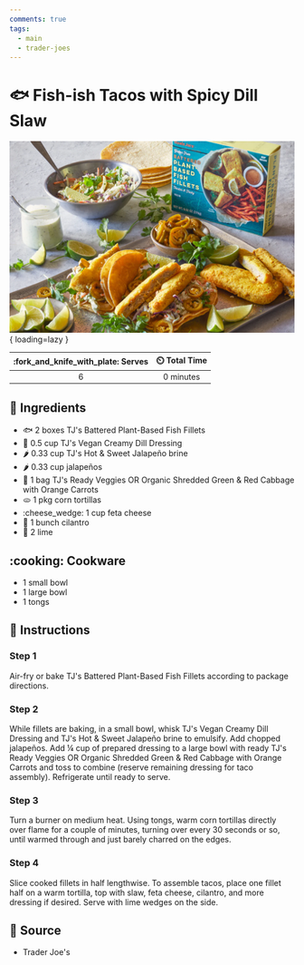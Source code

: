 ```yaml
---
comments: true
tags:
  - main
  - trader-joes
---
```

# :fish: Fish-ish Tacos with Spicy Dill Slaw

![Fish-ish Tacos with Spicy Dill Slaw][1]{ loading=lazy }

| :fork_and_knife_with_plate: Serves | :timer_clock: Total Time |
|:----------------------------------:|:-----------------------: |
| 6 | 0 minutes |

## :salt: Ingredients

- :fish: 2 boxes TJ's Battered Plant-Based Fish Fillets
- :seedling: 0.5 cup TJ's Vegan Creamy Dill Dressing
- :hot_pepper: 0.33 cup TJ's Hot & Sweet Jalapeño brine
- :hot_pepper: 0.33 cup jalapeños
- :carrot: 1 bag TJ's Ready Veggies OR Organic Shredded Green & Red Cabbage with Orange Carrots
- :flatbread: 1 pkg corn tortillas
- :cheese_wedge: 1 cup feta cheese
- :herb: 1 bunch cilantro
- :lemon: 2 lime

## :cooking: Cookware

- 1 small bowl
- 1 large bowl
- 1 tongs

## :pencil: Instructions

### Step 1

Air-fry or bake TJ's Battered Plant-Based Fish Fillets according to package directions.

### Step 2

While fillets are baking, in a small bowl, whisk  TJ's Vegan Creamy Dill Dressing and TJ's Hot & Sweet Jalapeño brine
to emulsify. Add chopped jalapeños. Add ¼ cup of prepared dressing to a large bowl with ready TJ's Ready Veggies OR
Organic Shredded Green & Red Cabbage with Orange Carrots and toss to combine (reserve remaining dressing for taco
assembly). Refrigerate until ready to serve.

### Step 3

Turn a burner on medium heat. Using tongs, warm corn tortillas directly over flame for a couple of minutes, turning over
every 30 seconds or so, until warmed through and just barely charred on the edges.

### Step 4

Slice cooked fillets in half lengthwise. To assemble tacos, place one fillet half on a warm tortilla, top with slaw,
feta cheese, cilantro, and more dressing if desired. Serve with lime wedges on the side.

## :link: Source

- Trader Joe's

[1]: <../assets/images/fish-ish-tacos-with-spicy-dill-slaw.png>
